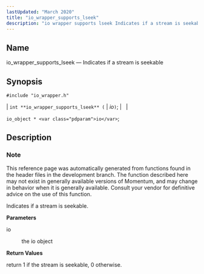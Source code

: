 ```yaml
---
lastUpdated: "March 2020"
title: "io_wrapper_supports_lseek"
description: "io wrapper supports lseek Indicates if a stream is seekable int io wrapper supports lseek io io object io This reference page was automatically generated from functions found in the header files in the development branch The function described here may not exist in generally available versions of Momentum and..."
---
```


<a name="apis.io_wrapper_supports_lseek"></a> 
## Name

io_wrapper_supports_lseek — Indicates if a stream is seekable

## Synopsis

`#include "io_wrapper.h"`

| `int **io_wrapper_supports_lseek** (` | <var class="pdparam">io</var>`)`; |   |

`io_object * <var class="pdparam">io</var>`;<a name="idp54069328"></a> 
## Description

### Note

This reference page was automatically generated from functions found in the header files in the development branch. The function described here may not exist in generally available versions of Momentum, and may change in behavior when it is generally available. Consult your vendor for definitive advice on the use of this function.

Indicates if a stream is seekable.

**<a name="idp54072192"></a> Parameters**

<dl class="variablelist">

<dt>io</dt>

<dd>

the io object

</dd>

</dl>

**<a name="idp54074896"></a> Return Values**

return 1 if the stream is seekable, 0 otherwise.